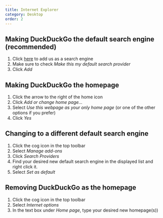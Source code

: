 ```yaml
---
title: Internet Explorer
category: Desktop
order: 2
---
```

<html><body><h2><strong>Making DuckDuckGo the default search engine (recommended)</strong></h2>&#xD;
<ol><li>Click <a href="#" onclick="window.external.AddSearchProvider('https://duckduckgo.com/opensearch.xml')">here</a> to add us as a search engine</li>&#xD;
	<li>Make sure to check <em>Make this my default search provider</em></li>&#xD;
	<li>Click <em>Add</em></li>&#xD;
</ol><h2>Making DuckDuckGo the homepage</h2>&#xD;
<ol><li>Click the arrow to the right of the home icon</li>&#xD;
	<li>Click <em>Add or change home page...</em></li>&#xD;
	<li>Select <em>Use this webpage as your only home page</em> (or one of the other options if you prefer)</li>&#xD;
	<li>Click <em>Yes</em></li>&#xD;
</ol><h2>Changing to a different default search engine</h2>&#xD;
<ol><li>Click the cog icon in the top toolbar</li>&#xD;
	<li>Select <em>Manage add-ons</em></li>&#xD;
    <li>Click <em>Search Providers</em></li>&#xD;
    <li>Find your desired new default search engine in the displayed list and right click it.</li>&#xD;
	<li>Select <em>Set as default</em></li>&#xD;
</ol><h2>Removing DuckDuckGo as the homepage</h2>&#xD;
<ol><li>Click the cog icon in the top toolbar</li>&#xD;
	<li>Select <em>Internet options</em></li>&#xD;
    <li>In the text box under <em>Home page</em>, type your desired new homepage(s))</li>&#xD;
</ol></body></html>